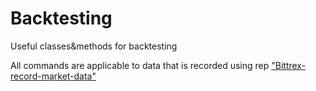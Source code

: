 # Backtesting
Useful classes&amp;methods for backtesting

All commands are applicable to data that is recorded using rep ["Bittrex-record-market-data"](https://github.com/russsik1/Bittrex-record-market-data)

